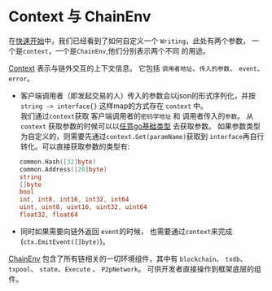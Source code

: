 # Context 与 ChainEnv 

在[快速开始](2.快速开始.md)中，我们已经看到了如何自定义一个 `Writing`，此处有两个参数， 一个是`context`，一个是`ChainEnv`,他们分别表示两个不同
的用途。  


[Context](https://github.com/yu-org/yu/blob/master/core/context) 表示与链外交互的上下文信息。 它包括 `调用者地址`、`传入的参数`、
`event`、`error`。  
 - 客户端调用者（即发起交易的人）传入的参数会以json的形式序列化，并按 `string -> interface{}` 这样map的方式存在 `context` 中。  
 我们通过`context`获取 客户端调用者的`密码学地址` 和 调用者传入的`参数`。  从`context`
 获取参数的时候可以以[任意go基础类型](https://github.com/yu-org/yu/blob/master/core/context/params.go) 去获取参数。
 如果参数类型为自定义的，则需要先通过``context.Get(paramName)``获取到 `interface`再自行转化。可以直接获取参数的类型有:
 ```go
    common.Hash([32]byte)
    common.Address([20]byte)
    string
    []byte
    bool 
    int, int8, int16, int32, int64
    uint, uint8, uint16, uint32, uint64
    float32, float64
```  
 
   
 - 同时如果需要向链外返回 `event`的时候， 也需要通过`context`来完成(``ctx.EmitEvent([]byte)``)。   
     
[ChainEnv](https://github.com/yu-org/yu/blob/master/core/chain_env/env.go) 包含了所有链相关的一切环境组件，其中有 `blockchain`、
 `txdb`、 `txpool`、 `state`、`Execute` 、 `P2pNetwork`。 可供开发者直接操作到框架底层的组件。 